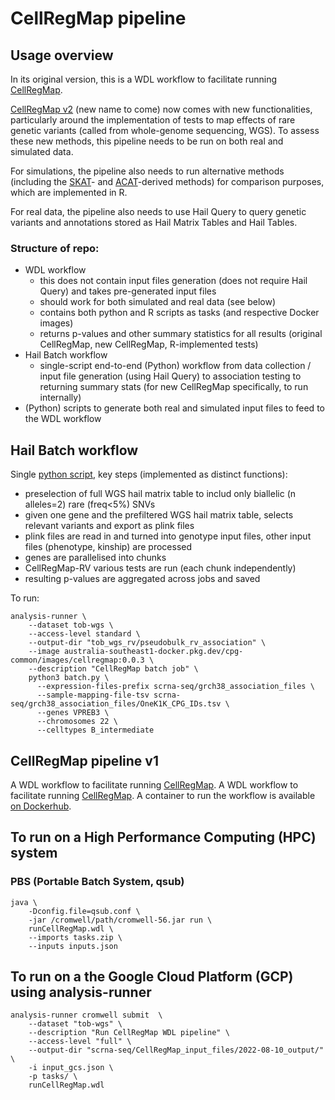 # CellRegMap pipeline

## Usage overview

In its original version, this is a WDL workflow to facilitate running [CellRegMap](https://github.com/limix/CellRegMap).

[CellRegMap v2](https://github.com/annacuomo/CellRegMap) (new name to come) now comes with new functionalities, particularly around the implementation of tests to map effects of rare genetic variants (called from whole-genome sequencing, WGS).
To assess these new methods, this pipeline needs to be run on both real and simulated data.

For simulations, the pipeline also needs to run alternative methods (including the [SKAT](https://github.com/leelabsg/SKAT)- and [ACAT](https://github.com/yaowuliu/ACAT)-derived methods) for comparison purposes, which are implemented in R.

For real data, the pipeline also needs to use Hail Query to query genetic variants and annotations stored as Hail Matrix Tables and Hail Tables.

### Structure of repo:
* WDL workflow 
  * this does not contain input files generation (does not require Hail Query) and takes pre-generated input files
  * should work for both simulated and real data (see below)
  * contains both python and R scripts as tasks (and respective Docker images)
  * returns p-values and other summary statistics for all results (original CellRegMap, new CellRegMap, R-implemented tests) 
* Hail Batch workflow
  * single-script end-to-end (Python) workflow from data collection / input file generation (using Hail Query) to association testing to returning summary stats (for new CellRegMap specifically, to run internally)
* (Python) scripts to generate both real and simulated input files to feed to the WDL workflow

## Hail Batch workflow
Single [python script](batch.py), key steps (implemented as distinct functions):
* preselection of full WGS hail matrix table to includ only biallelic (n alleles=2) rare (freq<5%) SNVs
* given one gene and the prefiltered WGS hail matrix table, selects relevant variants and export as plink files
* plink files are read in and turned into genotype input files, other input files (phenotype, kinship) are processed
* genes are parallelised into chunks
* CellRegMap-RV various tests are run (each chunk independently)
* resulting p-values are aggregated across jobs and saved

To run:
```
analysis-runner \
    --dataset tob-wgs \
    --access-level standard \
    --output-dir "tob_wgs_rv/pseudobulk_rv_association" \
    --image australia-southeast1-docker.pkg.dev/cpg-common/images/cellregmap:0.0.3 \
    --description "CellRegMap batch job" \
    python3 batch.py \
      --expression-files-prefix scrna-seq/grch38_association_files \
      --sample-mapping-file-tsv scrna-seq/grch38_association_files/OneK1K_CPG_IDs.tsv \
      --genes VPREB3 \
      --chromosomes 22 \
      --celltypes B_intermediate
```

## CellRegMap pipeline v1

A WDL workflow to facilitate running [CellRegMap](https://github.com/limix/CellRegMap).
A WDL workflow to facilitate running [CellRegMap](https://github.com/limix/CellRegMap).
A container to run the workflow is available [on Dockerhub](https://hub.docker.com/repository/docker/annasecuomo/cellregmap_pipeline).

## To run on a High Performance Computing (HPC) system

### PBS (Portable Batch System, qsub)
```
java \
    -Dconfig.file=qsub.conf \
    -jar /cromwell/path/cromwell-56.jar run \
    runCellRegMap.wdl \
    --imports tasks.zip \
    --inputs inputs.json
```
<!-- ### TO DO: SLURM (sbatch) / LFS (platform Load Sharing Facility, bsub) -->

## To run on a the Google Cloud Platform (GCP) using analysis-runner
```
analysis-runner cromwell submit  \
    --dataset "tob-wgs" \
    --description "Run CellRegMap WDL pipeline" \
    --access-level "full" \
    --output-dir "scrna-seq/CellRegMap_input_files/2022-08-10_output/" \
    -i input_gcs.json \
    -p tasks/ \
    runCellRegMap.wdl
```
